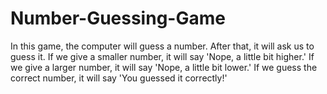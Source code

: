 # Number-Guessing-Game
In this game, the computer will guess a number. After that, it will ask us to guess it. If we give a smaller number, it will say 'Nope, a little bit higher.' If we give a larger number, it will say 'Nope, a little bit lower.' If we guess the correct number, it will say 'You guessed it correctly!'
